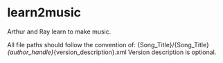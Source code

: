 # learn2music
Arthur and Ray learn to make music.

All file paths should follow the convention of:
    {Song_Title}/{Song_Title}_{author_handle}_{version_description}.xml
Version description is optional.
